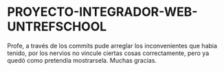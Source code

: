 # PROYECTO-INTEGRADOR-WEB-UNTREFSCHOOL
Profe, a través de los commits pude arreglar los inconvenientes que habia tenido, por los nervios no vincule ciertas cosas correctamente, pero ya quedó como pretendía mostrarsela. Muchas gracias.
